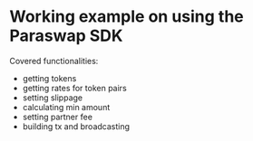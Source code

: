 # Working example on using the Paraswap SDK

Covered functionalities: 
- getting tokens
- getting rates for token pairs
- setting slippage
- calculating min amount
- setting partner fee
- building tx and broadcasting 